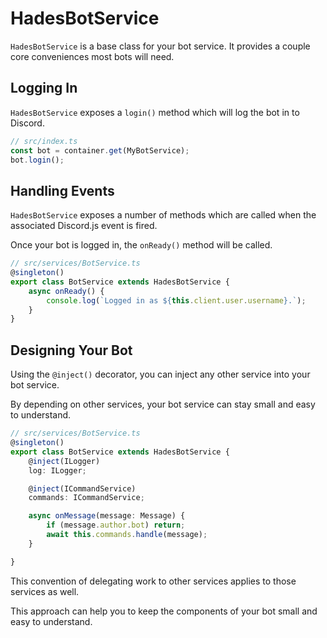 # HadesBotService

`HadesBotService` is a base class for your bot service. It provides a couple core conveniences most bots will need.

## Logging In

`HadesBotService` exposes a `login()` method which will log the bot in to Discord.

```ts
// src/index.ts
const bot = container.get(MyBotService);
bot.login();
```

## Handling Events

`HadesBotService` exposes a number of methods which are called when the associated Discord.js event is fired.

Once your bot is logged in, the `onReady()` method will be called.

```ts
// src/services/BotService.ts
@singleton()
export class BotService extends HadesBotService {
    async onReady() {
        console.log(`Logged in as ${this.client.user.username}.`);
    }
}
```

## Designing Your Bot

Using the `@inject()` decorator, you can inject any other service into your bot service.

By depending on other services, your bot service can stay small and easy to understand.

```ts
// src/services/BotService.ts
@singleton()
export class BotService extends HadesBotService {
    @inject(ILogger)
    log: ILogger;

    @inject(ICommandService)
    commands: ICommandService;

    async onMessage(message: Message) {
        if (message.author.bot) return;
        await this.commands.handle(message);
    }

}
```

This convention of delegating work to other services applies to those services as well. 

This approach can help you to keep the components of your bot small and easy to understand.